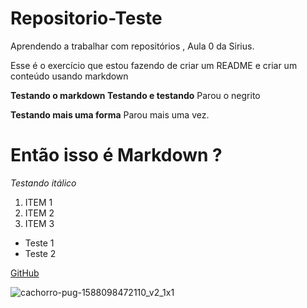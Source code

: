 # Repositorio-Teste
Aprendendo a trabalhar com repositórios , Aula 0 da Sirius.

Esse é o exercício que estou fazendo de criar um README e criar um conteúdo usando markdown

**Testando o markdown
Testando e testando** Parou o negrito

__Testando mais uma forma__ Parou mais uma vez.

# Então isso é Markdown ?
_Testando itálico_
1. ITEM 1
2. ITEM 2
3. ITEM 3

- Teste 1
- Teste 2

[GitHub](https://github.com/)


![cachorro-pug-1588098472110_v2_1x1](https://user-images.githubusercontent.com/102360733/162207022-099f90bf-4042-47e2-ad0d-b00d23be5395.jpg)



